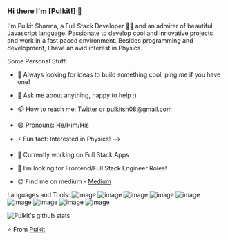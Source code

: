 ### Hi there I'm [Pulkit!] 👋
I'm Pulkit Sharma,  a Full Stack Developer 👨‍💻 and an admirer of beautiful Javascript language. Passionate to develop cool and innovative projects and work in a fast paced environment. Besides programming and development, I have an avid interest in Physics.<br>

Some Personal Stuff:
- 🔭 Always looking for ideas to build something cool, ping me if you have one!
- 💬 Ask me about anything, happy to help :)
- 📫 How to reach me: <a href="https://twitter.com/pulkit_sharma3">Twitter</a> or pulkitsh08@gmail.com
- 😄 Pronouns: He/Him/His
- ⚡ Fun fact: Interested in Physics!
-->

- 🌱 Currently working on Full Stack Apps
- 👯 I’m looking for Frontend/Full Stack Engineer Roles!
- 😊 Find me on medium - <a href="https://pulkitsh08.medium.com/">Medium</a>

Languages and Tools:
![image](https://user-images.githubusercontent.com/75886411/117910181-1bec3d80-b2f9-11eb-9f8f-ceafa30f7528.png)
![image](https://user-images.githubusercontent.com/75886411/117910241-39210c00-b2f9-11eb-946e-c1c1a3c34751.png)
![image](https://user-images.githubusercontent.com/75886411/117910282-48a05500-b2f9-11eb-8689-6fd4af6eb348.png)
![image](https://user-images.githubusercontent.com/75886411/117910343-6372c980-b2f9-11eb-9548-d27ffb2aa9fd.png)
![image](https://user-images.githubusercontent.com/75886411/117910382-75546c80-b2f9-11eb-80ac-97f09a33ba2d.png)
![image](https://user-images.githubusercontent.com/75886411/117910456-93ba6800-b2f9-11eb-8e61-e9bc0df6e6fc.png)
![image](https://user-images.githubusercontent.com/75886411/117910489-a765ce80-b2f9-11eb-8517-34d506fa5fe8.png)
![image](https://user-images.githubusercontent.com/75886411/117910525-b6e51780-b2f9-11eb-91ce-88ba8784fe0f.png)
![image](https://user-images.githubusercontent.com/75886411/117910641-ea27a680-b2f9-11eb-8e23-e3616cb56e57.png)



![Pulkit's github stats](https://github-readme-stats.vercel.app/api?username=Pulkit3234&show_icons=true&theme=dark)

⭐️ From [Pulkit](https://github.com/Pulkit3234)
